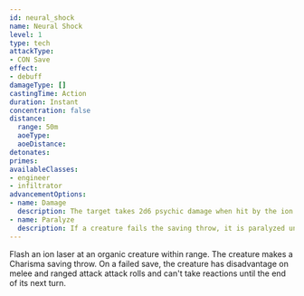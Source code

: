 ```yaml
---
id: neural_shock
name: Neural Shock
level: 1
type: tech
attackType:
- CON Save
effect:
- debuff
damageType: []
castingTime: Action
duration: Instant
concentration: false
distance:
  range: 50m
  aoeType: 
  aoeDistance: 
detonates: 
primes: 
availableClasses:
- engineer
- infiltrator
advancementOptions:
- name: Damage
  description: The target takes 2d6 psychic damage when hit by the ion laser. This damage increases by 2d6 for each slot level above the 1st.
- name: Paralyze
  description: If a creature fails the saving throw, it is paralyzed until the end of its next turn.
---
```

Flash an ion laser at an organic creature within range. The creature makes a Charisma saving throw. On a failed save,
the creature has disadvantage on melee and ranged attack attack rolls and can't take reactions until the end of its
next turn.